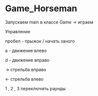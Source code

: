 # Game_Horseman

Запускаем main в классе Game -> играем


Управление

пробел - прыжок / начать заного

a - движение влево

d - движение вправо

-> стрельба вправо

<- стрельба влево

1 , 2 , 3 переключить раунды 
